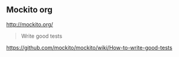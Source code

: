 ## Mockito org

http://mockito.org/

> Write good tests

https://github.com/mockito/mockito/wiki/How-to-write-good-tests
